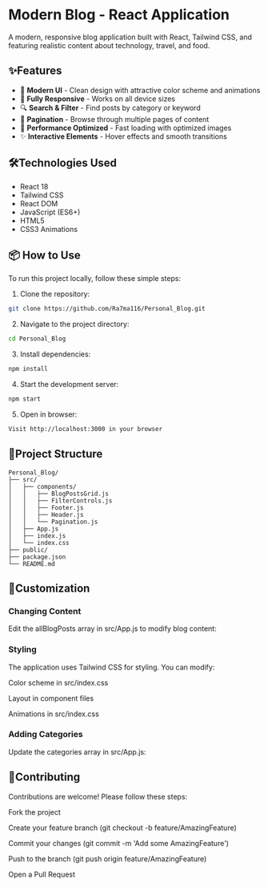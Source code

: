 # Modern Blog - React Application

A modern, responsive blog application built with React, Tailwind CSS, and featuring realistic content about technology, travel, and food.

## ✨Features

- 🎨 **Modern UI** - Clean design with attractive color scheme and animations
- 📱 **Fully Responsive** - Works on all device sizes
- 🔍 **Search & Filter** - Find posts by category or keyword
- 📖 **Pagination** - Browse through multiple pages of content
- 🚀 **Performance Optimized** - Fast loading with optimized images
- ✨ **Interactive Elements** - Hover effects and smooth transitions

## 🛠️Technologies Used

- React 18
- Tailwind CSS
- React DOM
- JavaScript (ES6+)
- HTML5
- CSS3 Animations

## 📦 How to Use
To run this project locally, follow these simple steps:

1. Clone the repository:
```bash
git clone https://github.com/Ra7ma116/Personal_Blog.git
```
2. Navigate to the project directory:
```bash
cd Personal_Blog
```
3. Install dependencies:
```bash
npm install
```
4. Start the development server:
```bash
npm start
```
5. Open in browser:

```bash
Visit http://localhost:3000 in your browser
```
## 📂Project Structure
```
Personal_Blog/
├── src/
│   ├── components/
│   │   ├── BlogPostsGrid.js
│   │   ├── FilterControls.js
│   │   ├── Footer.js
│   │   ├── Header.js
│   │   └── Pagination.js
│   ├── App.js
│   ├── index.js
│   └── index.css
├── public/
├── package.json
└── README.md
```

## 🎨Customization
### Changing Content
Edit the allBlogPosts array in src/App.js to modify blog content:
### Styling
The application uses Tailwind CSS for styling. You can modify:

Color scheme in src/index.css

Layout in component files

Animations in src/index.css

### Adding Categories
Update the categories array in src/App.js:

## 🤝Contributing
Contributions are welcome! Please follow these steps:

Fork the project

Create your feature branch (git checkout -b feature/AmazingFeature)

Commit your changes (git commit -m 'Add some AmazingFeature')

Push to the branch (git push origin feature/AmazingFeature)

Open a Pull Request
